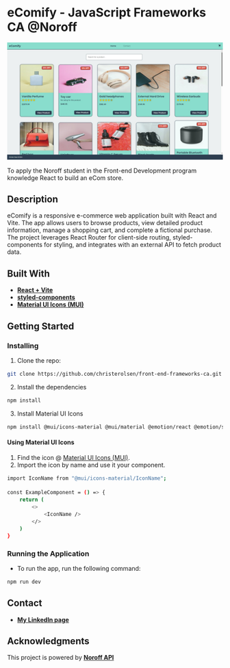 # eComify - JavaScript Frameworks CA @Noroff

![image](./src/assets/ecomify-homepage.jpeg)

To apply the Noroff student in the Front-end Development program knowledge React to build an eCom store.

## Description

eComify is a responsive e-commerce web application built with React and Vite. The app allows users to browse products, view detailed product information, manage a shopping cart, and complete a fictional purchase. The project leverages React Router for client-side routing, styled-components for styling, and integrates with an external API to fetch product data.

## Built With

- **[React + Vite](https://vite.dev/)**
- **[styled-components](https://styled-components.com/)**
- **[Material UI Icons (MUI)](https://fonts.google.com/icons)**

## Getting Started

### Installing

1. Clone the repo:

```bash
git clone https://github.com/christerolsen/front-end-frameworks-ca.git
```

2. Install the dependencies

```bash
npm install
```

3. Install Material UI Icons

```bash
npm install @mui/icons-material @mui/material @emotion/react @emotion/styled
```

#### Using Material UI Icons

1. Find the icon @ [Material UI Icons (MUI)](https://fonts.google.com/icons).
2. Import the icon by name and use it your component.

```bash
import IconName from "@mui/icons-material/IconName";

const ExampleComponent = () => {
    return (
        <>
            <IconName />
        </>
    )
}
```

### Running the Application

- To run the app, run the following command:

```bash
npm run dev
```

## Contact

- **[My LinkedIn page](https://www.linkedin.com/in/christer-olsen-b557ab1b4/)**

## Acknowledgments

This project is powered by **[Noroff API](https://docs.noroff.dev/)**

